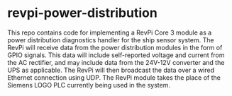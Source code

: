 # revpi-power-distribution

This repo contains code for implementing a RevPi Core 3 module as a power distribution diagnostics handler for the ship sensor system. The RevPi will receive data from the power distribution modules in the form of GPIO signals. This data will include self-reported voltage and current from the AC rectifier, and may include data from the 24V-12V converter and the UPS as applicable. The RevPi will then broadcast the data over a wired Ethernet connection using UDP. The RevPi module takes the place of the Siemens LOGO PLC currently being used in the system.
